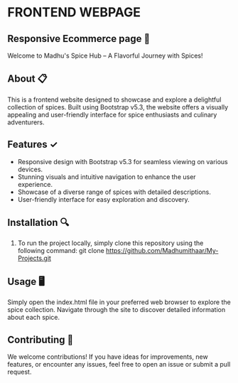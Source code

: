 # FRONTEND WEBPAGE 
## Responsive Ecommerce page 🛒

Welcome to Madhu's Spice Hub – A Flavorful Journey with Spices!

## About 📋
This is a frontend website designed to showcase and explore a delightful collection of spices. Built using Bootstrap v5.3, the website offers a visually appealing and user-friendly interface for spice enthusiasts and culinary adventurers.

## Features ✓
- Responsive design with Bootstrap v5.3 for seamless viewing on various devices.
- Stunning visuals and intuitive navigation to enhance the user experience.
- Showcase of a diverse range of spices with detailed descriptions.
- User-friendly interface for easy exploration and discovery.

## Installation 🔍
1. To run the project locally, simply clone this repository using the following command:
   git clone https://github.com/Madhumithaar/My-Projects.git

## Usage 🖥️
Simply open the index.html file in your preferred web browser to explore the spice collection. Navigate through the site to discover detailed information about each spice.

## Contributing 🤝
We welcome contributions! If you have ideas for improvements, new features, or encounter any issues, feel free to open an issue or submit a pull request.



